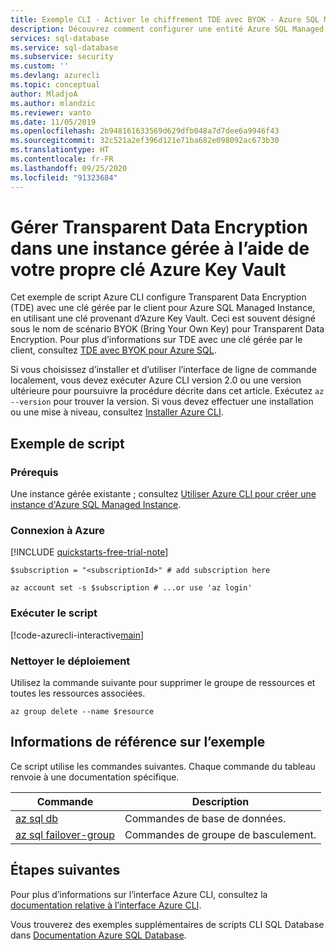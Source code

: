 ```yaml
---
title: Exemple CLI - Activer le chiffrement TDE avec BYOK - Azure SQL Managed Instance
description: Découvrez comment configurer une entité Azure SQL Managed Instance pour qu’elle commence à utiliser Transparent Data Encryption (TDE) avec BYOK pour le chiffrement au repos à l’aide de PowerShell.
services: sql-database
ms.service: sql-database
ms.subservice: security
ms.custom: ''
ms.devlang: azurecli
ms.topic: conceptual
author: MladjoA
ms.author: mlandzic
ms.reviewer: vanto
ms.date: 11/05/2019
ms.openlocfilehash: 2b948161633569d629dfb048a7d7dee6a9946f43
ms.sourcegitcommit: 32c521a2ef396d121e71ba682e098092ac673b30
ms.translationtype: HT
ms.contentlocale: fr-FR
ms.lasthandoff: 09/25/2020
ms.locfileid: "91323684"
---
```

# <a name="manage-transparent-data-encryption-in-a-managed-instance-using-your-own-key-from-azure-key-vault"></a>Gérer Transparent Data Encryption dans une instance gérée à l’aide de votre propre clé Azure Key Vault

Cet exemple de script Azure CLI configure Transparent Data Encryption (TDE) avec une clé gérée par le client pour Azure SQL Managed Instance, en utilisant une clé provenant d’Azure Key Vault. Ceci est souvent désigné sous le nom de scénario BYOK (Bring Your Own Key) pour Transparent Data Encryption. Pour plus d’informations sur TDE avec une clé gérée par le client, consultez [TDE avec BYOK pour Azure SQL](../../azure-sql/database/transparent-data-encryption-byok-overview.md).

Si vous choisissez d’installer et d’utiliser l’interface de ligne de commande localement, vous devez exécuter Azure CLI version 2.0 ou une version ultérieure pour poursuivre la procédure décrite dans cet article. Exécutez `az --version` pour trouver la version. Si vous devez effectuer une installation ou une mise à niveau, consultez [Installer Azure CLI](/cli/azure/install-azure-cli).

## <a name="sample-script"></a>Exemple de script

### <a name="prerequisites"></a>Prérequis

Une instance gérée existante ; consultez [Utiliser Azure CLI pour créer une instance d'Azure SQL Managed Instance](sql-database-create-configure-managed-instance-cli.md).

### <a name="sign-in-to-azure"></a>Connexion à Azure

[!INCLUDE [quickstarts-free-trial-note](../../../includes/quickstarts-free-trial-note.md)]

```azurecli-interactive
$subscription = "<subscriptionId>" # add subscription here

az account set -s $subscription # ...or use 'az login'
```

### <a name="run-the-script"></a>Exécuter le script

[!code-azurecli-interactive[main](../../../cli_scripts/sql-database/transparent-data-encryption/setup-tde-byok-sqlmi.sh "Set up BYOK TDE for SQL Managed Instance")]

### <a name="clean-up-deployment"></a>Nettoyer le déploiement

Utilisez la commande suivante pour supprimer le groupe de ressources et toutes les ressources associées.

```azurecli-interactive
az group delete --name $resource
```

## <a name="sample-reference"></a>Informations de référence sur l’exemple

Ce script utilise les commandes suivantes. Chaque commande du tableau renvoie à une documentation spécifique.

| Commande | Description |
|---|---|
| [az sql db](/cli/azure/sql/db) | Commandes de base de données. |
| [az sql failover-group](/cli/azure/sql/failover-group) | Commandes de groupe de basculement. |

## <a name="next-steps"></a>Étapes suivantes

Pour plus d’informations sur l’interface Azure CLI, consultez la [documentation relative à l’interface Azure CLI](/cli/azure).

Vous trouverez des exemples supplémentaires de scripts CLI SQL Database dans [Documentation Azure SQL Database](../../azure-sql/database/az-cli-script-samples-content-guide.md).
